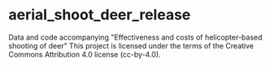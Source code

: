 # aerial_shoot_deer_release
Data and code accompanying "Effectiveness and costs of helicopter-based shooting of deer"
This project is licensed under the terms of the Creative Commons Attribution 4.0 license (cc-by-4.0).
